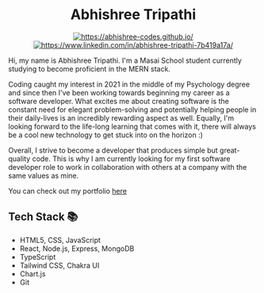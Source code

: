 <div align="center">

# Abhishree Tripathi

<a href="https://abhishree-codes.github.io/">
  <img src="https://img.shields.io/badge/portfolio-blue?style=for-the-badge" alt="https://abhishree-codes.github.io/"/>
 
</a>
<a href="https://www.linkedin.com/in/abhishree-tripathi-7b419a17a/">
  <img src="https://img.shields.io/badge/linkedin-%230077B5.svg?style=for-the-badge&logo=linkedin&logoColor=white" alt="https://www.linkedin.com/in/abhishree-tripathi-7b419a17a/"/>
</a>






</div>

Hi, my name is Abhishree Tripathi. I'm a Masai School student currently studying to become proficient in the MERN stack.

Coding caught my interest in 2021 in the middle of my Psychology degree and since then I've been working towards beginning my career as a software developer. What excites me about creating software is the constant need for elegant problem-solving and potentially helping people in their daily-lives is an incredibly rewarding aspect as well. Equally, I'm looking forward to the life-long learning that comes with it, there will always be a cool new technology to get stuck into on the horizon :)

Overall, I strive to become a developer that produces simple but great-quality code.  This is why I am currently looking for my first software developer role to work in collaboration with others at a company with the same values as mine.

You can check out my portfolio <a href ="https://abhishree-codes.github.io/">here</a>

## <a name="stack">Tech Stack</a> 📚

- HTML5, CSS, JavaScript
- React, Node.js, Express, MongoDB
- TypeScript
- Tailwind CSS, Chakra UI
- Chart.js
- Git


<!--
**Abhishree-codes/Abhishree-codes** is a ✨ _special_ ✨ repository because its `README.md` (this file) appears on your GitHub profile.

Here are some ideas to get you started:

- 🔭 I’m currently working on ...
- 🌱 I’m currently learning ...
- 👯 I’m looking to collaborate on ...
- 🤔 I’m looking for help with ...
- 💬 Ask me about ...
- 📫 How to reach me: ...
- 😄 Pronouns: ...
- ⚡ Fun fact: ...
-->

